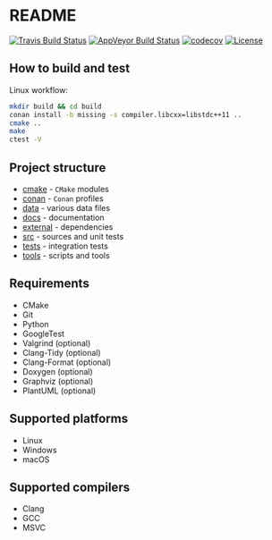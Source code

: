 # README

[![Travis Build Status](https://travis-ci.com/piotrgumienny/cmake-template.svg?branch=master)](https://travis-ci.com/piotrgumienny/cmake-template)
[![AppVeyor Build Status](https://ci.appveyor.com/api/projects/status/github/piotrgumienny/cmake-template?branch=master&svg=true)](https://ci.appveyor.com/project/piotrgumienny/cmake-template)
[![codecov](https://codecov.io/gh/piotrgumienny/cmake-template/branch/master/graph/badge.svg)](https://codecov.io/gh/piotrgumienny/cmake-template)
[![License](https://img.shields.io/github/license/piotrgumienny/cmake-template.svg)](LICENSE)

## How to build and test

Linux workflow:

```sh
mkdir build && cd build
conan install -b missing -s compiler.libcxx=libstdc++11 ..
cmake ..
make
ctest -V
```

## Project structure

* [cmake](cmake) - `CMake` modules
* [conan](conan) - `Conan` profiles
* [data](data) - various data files
* [docs](docs) - documentation
* [external](external) - dependencies
* [src](src) - sources and unit tests
* [tests](tests) - integration tests
* [tools](tools) - scripts and tools

## Requirements

* CMake
* Git
* Python
* GoogleTest
* Valgrind (optional)
* Clang-Tidy (optional)
* Clang-Format (optional)
* Doxygen (optional)
* Graphviz (optional)
* PlantUML (optional)

## Supported platforms

* Linux
* Windows
* macOS

## Supported compilers

* Clang
* GCC
* MSVC

